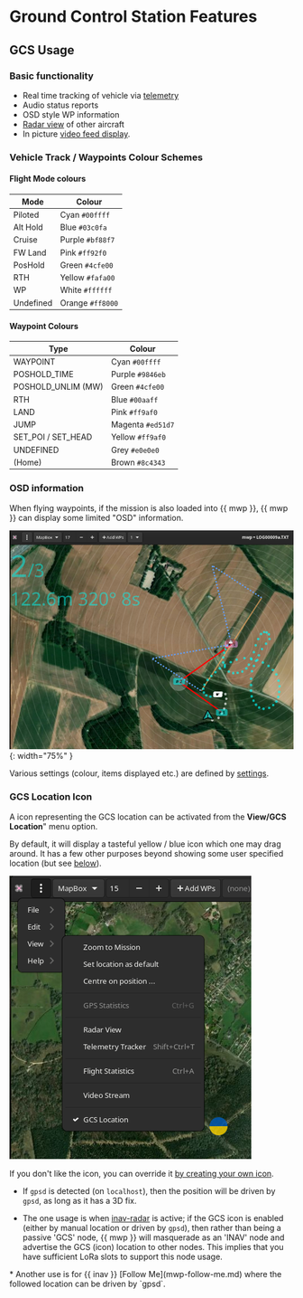 # Ground Control Station Features

## GCS Usage

### Basic functionality

* Real time tracking of vehicle via [telemetry](mwp-multi-procotol.md)
* Audio status reports
* OSD style WP information
* [Radar view](mwp-Radar-View.md) of other aircraft
* In picture [video feed display](mwp_video_player.md).


### Vehicle Track / Waypoints Colour Schemes

#### Flight Mode colours

| Mode | Colour |
| ---- | ------- |
| Piloted | Cyan `#00ffff` |
| Alt Hold | Blue `#03c0fa` |
| Cruise | Purple `#bf88f7` |
| FW Land | Pink `#ff92f0` |
| PosHold | Green `#4cfe00` |
| RTH | Yellow `#fafa00` |
| WP | White `#ffffff` |
| Undefined | Orange `#ff8000` |

#### Waypoint Colours

| Type | Colour |
| ---- | ------ |
| WAYPOINT | Cyan `#00ffff` |
| POSHOLD_TIME | Purple `#9846eb` |
| POSHOLD_UNLIM (MW) | Green `#4cfe00` |
| RTH | Blue `#00aaff` |
| LAND | Pink `#ff9af0` |
| JUMP | Magenta `#ed51d7` |
| SET_POI / SET_HEAD | Yellow `#ff9af0` |
| UNDEFINED | Grey `#e0e0e0` |
|(Home) | Brown `#8c4343` |

### OSD information

When flying waypoints, if the mission is also loaded into {{ mwp }}, {{ mwp }} can display some limited "OSD" information.

![mwp-osd](images/mwp-osd.png){: width="75%" }

Various settings (colour, items displayed etc.) are defined by [settings](mwp-Configuration.md#dconf-gsettings).

### GCS Location Icon

A icon representing the GCS location can be activated from the **View/GCS Location**" menu option.

By default, it will display a tasteful yellow / blue icon which one may drag around. It has a few other  purposes beyond showing some user specified location (but see [below](#radar)).

![GCS-Icon](images/gcs-icon.png)

If you don't like the icon, you can override it [by creating your own icon](mwp-Configuration.md#settings-precedence-and-user-updates).

* If `gpsd` is detected (on `localhost`), then the position will be driven by `gpsd`, as long as it has  a 3D fix.

* <span id="radar">The one  usage is when [inav-radar](mwp-Radar-View.md) is active; if the GCS icon is enabled (either by manual location or driven by `gpsd`), then rather than being a passive 'GCS' node, {{ mwp }} will masquerade as an 'INAV' node and advertise the GCS (icon) location to other nodes. This implies that you have sufficient LoRa slots to support this node usage.
</span>
* Another use is for {{ inav }} [Follow Me](mwp-follow-me.md) where the followed location can be driven by `gpsd`.
